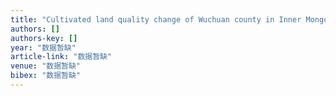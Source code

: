 ```yaml
---
title: "Cultivated land quality change of Wuchuan county in Inner Mongolia under background of climate change in semi-arid regions during recent 20 years"
authors: []
authors-key: []
year: "数据暂缺"
article-link: "数据暂缺"
venue: "数据暂缺"
bibex: "数据暂缺"
---
```

